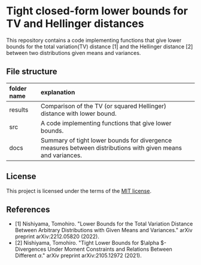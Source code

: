 # Tight closed-form lower bounds for TV and Hellinger distances
This repository contains a code implementing functions that give lower bounds for the total variation(TV) distance [1] and the Hellinger distance [2] between two distributions given means and variances.

## File structure
|folder name|explanation                         |
|:--        |:--                          |
|results    |Comparison of the TV (or squared Hellinger) distance with lower bound.|
|src        | A code implementing functions that give lower bounds.|
|docs        |Summary of tight lower bounds for divergence measures between distributions with given means and variances.|

## License
This project is licensed under the terms of the [MIT license](LICENSE.md).

## References
- [1] Nishiyama, Tomohiro. "Lower Bounds for the Total Variation Distance Between Arbitrary Distributions with Given Means and Variances." arXiv preprint arXiv:2212.05820 (2022).
- [2] Nishiyama, Tomohiro. "Tight Lower Bounds for $\alpha $-Divergences Under Moment Constraints and Relations Between Different $\alpha$." arXiv preprint arXiv:2105.12972 (2021).
